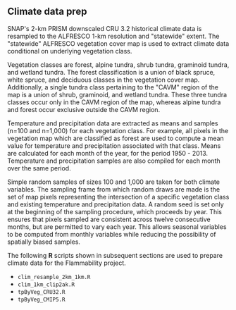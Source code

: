 
##
##
## Climate data prep

SNAP's 2-km PRISM downscaled CRU 3.2 historical climate data is resampled to the ALFRESCO 1-km resolution and "statewide" extent.
The "statewide" ALFRESCO vegetation cover map is used to extract climate data conditional on underlying vegetation class.

Vegetation classes are forest, alpine tundra, shrub tundra, graminoid tundra, and wetland tundra.
The forest classification is a union of black spruce, white spruce, and deciduous classes in the vegetation cover map.
Additionally, a single tundra class pertaining to the "CAVM" region of the map is a union of shrub, graminoid, and wetland tundra.
These three tundra classes occur only in the CAVM region of the map, whereas alpine tundra and forest occur exclusive outside the CAVM region.

Temperature and precipitation data are extracted as means and samples (n=100 and n=1,000) for each vegetation class.
For example, all pixels in the vegetation map which are classified as forest are used to compute a mean value for temperature and precipitation associated with that class.
Means are calculated for each month of the year, for the period 1950 - 2013.
Temperature and precipitation samples are also compiled for each month over the same period.

Simple random samples of sizes 100 and 1,000 are taken for both climate variables.
The sampling frame from which random draws are made is the set of map pixels representing the intersection of a specific vegetation class and existing temperature and precipitation data.
A random seed is set only at the beginning of the sampling procedure, which proceeds by year.
This ensures that pixels sampled are consistent across twelve consecutive months, but are permitted to vary each year.
This allows seasonal variables to be computed from monthly variables while reducing the possibility of spatially biased samples. 

The following **R** scripts shown in subsequent sections are used to prepare climate data for the Flammability project.

*    `clim_resample_2km_1km.R`
*    `clim_1km_clip2ak.R`
*    `tpByVeg_CRU32.R`
*    `tpByVeg_CMIP5.R`
